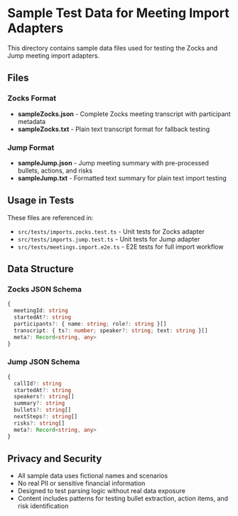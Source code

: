 # Sample Test Data for Meeting Import Adapters

This directory contains sample data files used for testing the Zocks and Jump meeting import adapters.

## Files

### Zocks Format
- **sampleZocks.json** - Complete Zocks meeting transcript with participant metadata
- **sampleZocks.txt** - Plain text transcript format for fallback testing

### Jump Format  
- **sampleJump.json** - Jump meeting summary with pre-processed bullets, actions, and risks
- **sampleJump.txt** - Formatted text summary for plain text import testing

## Usage in Tests

These files are referenced in:
- `src/tests/imports.zocks.test.ts` - Unit tests for Zocks adapter
- `src/tests/imports.jump.test.ts` - Unit tests for Jump adapter  
- `src/tests/meetings.import.e2e.ts` - E2E tests for full import workflow

## Data Structure

### Zocks JSON Schema
```typescript
{
  meetingId: string
  startedAt?: string
  participants?: { name: string; role?: string }[]
  transcript: { ts?: number; speaker?: string; text: string }[]
  meta?: Record<string, any>
}
```

### Jump JSON Schema
```typescript
{
  callId?: string
  startedAt?: string
  speakers?: string[]
  summary?: string
  bullets?: string[]
  nextSteps?: string[]
  risks?: string[]
  meta?: Record<string, any>
}
```

## Privacy and Security

- All sample data uses fictional names and scenarios
- No real PII or sensitive financial information
- Designed to test parsing logic without real data exposure
- Content includes patterns for testing bullet extraction, action items, and risk identification